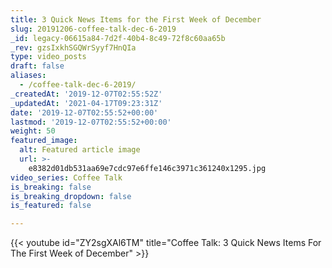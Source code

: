 ```yaml
---
title: 3 Quick News Items for the First Week of December
slug: 20191206-coffee-talk-dec-6-2019
_id: legacy-06615a84-7d2f-40b4-8c49-72f8c60aa65b
_rev: gzsIxkhSGQWrSyyf7HnQIa
type: video_posts
draft: false
aliases:
  - /coffee-talk-dec-6-2019/
_createdAt: '2019-12-07T02:55:52Z'
_updatedAt: '2021-04-17T09:23:31Z'
date: '2019-12-07T02:55:52+00:00'
lastmod: '2019-12-07T02:55:52+00:00'
weight: 50
featured_image:
  alt: Featured article image
  url: >-
    e8382d01db531aa69e7cdc97e6ffe146c3971c361240x1295.jpg
video_series: Coffee Talk
is_breaking: false
is_breaking_dropdown: false
is_featured: false

---
```

{{< youtube id="ZY2sgXAl6TM" title="Coffee Talk: 3 Quick News Items For The First Week of December" >}}